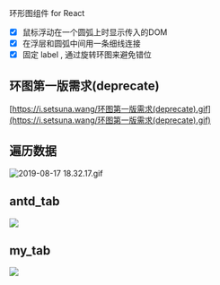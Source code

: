 环形图组件 for React
- [x] 鼠标浮动在一个圆弧上时显示传入的DOM
- [x] 在浮层和圆弧中间用一条细线连接
- [x] 固定 label , 通过旋转环图来避免错位

## 环图第一版需求(deprecate)
[https://i.setsuna.wang/环图第一版需求(deprecate).gif](https://i.setsuna.wang/环图第一版需求(deprecate).gif)

## 遍历数据
![2019-08-17 18.32.17.gif](https://i.loli.net/2019/08/17/gxtZjq1Goma2pQS.gif)

## antd_tab
![](https://i.setsuna.wang/antd_的_tab_宽度_bug_.gif)

## my_tab
![](https://i.setsuna.wang/55BA0679-EAD2-4A65-B5B7-BFFC6610299C.gif)
